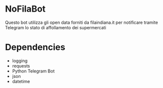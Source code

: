 # NoFilaBot
Questo bot utilizza gli open data forniti da filaindiana.it per notificare tramite Telegram lo stato di affollamento dei supermercati

# Dependencies
- logging
- requests
- Python Telegram Bot
- json
- datetime

